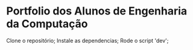 # Portfolio dos Alunos de Engenharia da Computação
  Clone o repositório;
  Instale as dependencias;
  Rode o script 'dev';
